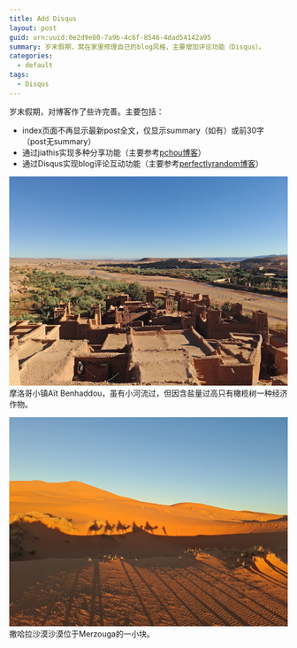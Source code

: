```yaml
---
title: Add Disqus
layout: post
guid: urn:uuid:0e2d9e80-7a9b-4c6f-8546-4dad54142a95
summary: 岁末假期，窝在家里修理自己的blog风格，主要增加评论功能（Disqus）。
categories:
  - default
tags:
  - Disqus
---
```


岁末假期，对博客作了些许完善。主要包括：
- index页面不再显示最新post全文，仅显示summary（如有）或前30字（post无summary）
- 通过jiathis实现多种分享功能（主要参考[pchou博客](http://www.pchou.info/index.html)）
- 通过Disqus实现blog评论互动功能（主要参考[perfectlyrandom博客](http://www.perfectlyrandom.org/2014/06/29/adding-disqus-to-your-jekyll-powered-github-pages/)）



[![Aït Benhaddou Village](/media/files/2017/12/30/AitBenhaddou.jpg)](https://github.com/bizhishui/bizhishui.github.io/blob/master/ "Aït Benhaddou Village")
摩洛哥小镇Aït Benhaddou，虽有小河流过，但因含盐量过高只有橄榄树一种经济作物。

[![Merzouga](/media/files/2017/12/30/Merzouga.jpg)](https://github.com/bizhishui/bizhishui.github.io/blob/master/ "Merzouga, Sahara Desert")
撒哈拉沙漠沙漠位于Merzouga的一小块。

